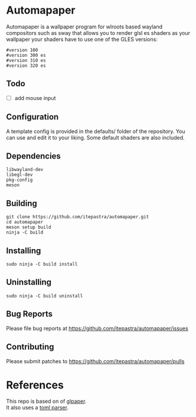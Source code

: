# Automapaper
Automapaper is a wallpaper program for wlroots based wayland compositors such as sway that allows you to render glsl es shaders as your wallpaper
your shaders have to use one of the GLES versions:
```
#version 100
#version 300 es
#version 310 es
#version 320 es
```

## Todo
 - [ ] add mouse input

## Configuration
A template config is provided in the defaults/ folder of the repository. You can use and edit it to your liking. Some default shaders are also included.

## Dependencies
	libwayland-dev
	libegl-dev
	pkg-config
	meson
## Building
	git clone https://github.com/itepastra/automapaper.git
	cd automapaper
	meson setup build
	ninja -C build
## Installing
	sudo ninja -C build install
## Uninstalling
	sudo ninja -C build uninstall
## Bug Reports
Please file bug reports at https://github.com/itepastra/automapaper/issues
## Contributing
Please submit patches to https://github.com/itepastra/automapaper/pulls

# References  
This repo is based on of [glpaper](https://hg.sr.ht/~scoopta/glpaper).  
It also uses a [toml parser](https://github.com/cktan/tomlc99).
